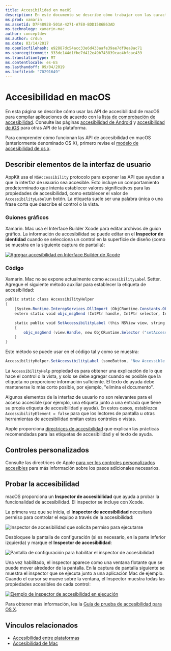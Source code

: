 ```yaml
---
title: Accesibilidad en macOS
description: En este documento se describe cómo trabajar con las características de accesibilidad de macOS en una aplicación de Xamarin. Mac. Describe la descripción de los elementos de la interfaz de usuario en guiones gráficos y código, controles personalizados y la accesibilidad de las pruebas.
ms.prod: xamarin
ms.assetid: D7F4892B-501A-4271-A7E0-BDD1586B63AD
ms.technology: xamarin-mac
author: conceptdev
ms.author: crdun
ms.date: 03/14/2017
ms.openlocfilehash: e92887dc54acc33e6d433aafe39ae7df9ea8ac71
ms.sourcegitcommit: 933de144d1fbe7d412e49b743839cae4bfcac439
ms.translationtype: MT
ms.contentlocale: es-ES
ms.lasthandoff: 09/04/2019
ms.locfileid: "70291649"
---
```

# <a name="accessibility-on-macos"></a>Accesibilidad en macOS

En esta página se describe cómo usar las API de accesibilidad de macOS para compilar aplicaciones de acuerdo con la [lista de comprobación de accesibilidad](~/cross-platform/app-fundamentals/accessibility.md).
Consulte las páginas [accesibilidad de Android](~/android/app-fundamentals/accessibility.md) y [accesibilidad de iOS](~/ios/app-fundamentals/accessibility.md) para otras API de la plataforma.

Para comprender cómo funcionan las API de accesibilidad en macOS (anteriormente denominado OS X), primero revise el [modelo de accesibilidad de os x](https://developer.apple.com/library/mac/documentation/Accessibility/Conceptual/AccessibilityMacOSX/OSXAXmodel.html).

## <a name="describing-ui-elements"></a>Describir elementos de la interfaz de usuario

AppKit usa el `NSAccessibility` protocolo para exponer las API que ayudan a que la interfaz de usuario sea accesible. Esto incluye un comportamiento predeterminado que intenta establecer valores significativos para las propiedades de accesibilidad, como establecer el valor de `AccessibilityLabel`un botón. La etiqueta suele ser una palabra única o una frase corta que describe el control o la vista.

### <a name="storyboard-files"></a>Guiones gráficos

Xamarin. Mac usa el Interface Builder Xcode para editar archivos de guion gráfico.
La información de accesibilidad se puede editar en el **Inspector de identidad** cuando se selecciona un control en la superficie de diseño (como se muestra en la siguiente captura de pantalla):

[![Agregar accesibilidad en Interface Builder de Xcode](accessibility-images/xcode.png "Agregar accesibilidad en Interface Builder de Xcode")](accessibility-images/xcode-large.png#lightbox)

### <a name="code"></a>Código

Xamarin. Mac no se expone actualmente como `AccessibilityLabel` Setter.  Agregue el siguiente método auxiliar para establecer la etiqueta de accesibilidad:

```csharp
public static class AccessibilityHelper
{
    [System.Runtime.InteropServices.DllImport (ObjCRuntime.Constants.ObjectiveCLibrary)]
    extern static void objc_msgSend (IntPtr handle, IntPtr selector, IntPtr label);

    static public void SetAccessibilityLabel (this NSView view, string value)
    {
        objc_msgSend (view.Handle, new ObjCRuntime.Selector ("setAccessibilityLabel:").Handle, new NSString (value).Handle);
    }
}
```

Este método se puede usar en el código tal y como se muestra:

```csharp
AccessibilityHelper.SetAccessibilityLabel (someButton, "New Accessible Description");
```

La `AccessibilityHelp` propiedad es para obtener una explicación de lo que hace el control o la vista, y solo se debe agregar cuando es posible que la etiqueta no proporcione información suficiente. El texto de ayuda debe mantenerse lo más corto posible, por ejemplo, "elimina el documento".

Algunos elementos de la interfaz de usuario no son relevantes para el acceso accesible (por ejemplo, una etiqueta junto a una entrada que tiene su propia etiqueta de accesibilidad y ayuda).
En estos casos, establezca `AccessibilityElement = false` para que los lectores de pantalla u otras herramientas de accesibilidad omitan estos controles o vistas.

Apple proporciona [directrices de accesibilidad](https://developer.apple.com/library/mac/documentation/Accessibility/Conceptual/AccessibilityMacOSX/EnhancingtheAccessibilityofStandardAppKitControls.html) que explican las prácticas recomendadas para las etiquetas de accesibilidad y el texto de ayuda.

## <a name="custom-controls"></a>Controles personalizados

Consulte las directrices de Apple [para ver los controles personalizados accesibles](https://developer.apple.com/library/mac/documentation/Accessibility/Conceptual/AccessibilityMacOSX/ImplementingAccessibilityforCustomControls.html) para más información sobre los pasos adicionales necesarios.

## <a name="testing-accessibility"></a>Probar la accesibilidad

macOS proporciona un **Inspector de accesibilidad** que ayuda a probar la funcionalidad de accesibilidad. El inspector se incluye con Xcode.

La primera vez que se inicia, el **Inspector de accesibilidad** necesitará permiso para controlar el equipo a través de la accesibilidad:

![Inspector de accesibilidad que solicita permiso para ejecutarse](accessibility-images/accessibility-inspector-1.png "Inspector de accesibilidad que solicita permiso para ejecutarse")

Desbloquee la pantalla de configuración (si es necesario, en la parte inferior izquierda) y marque el **Inspector de accesibilidad**:

![Pantalla de configuración para habilitar el inspector de accesibilidad](accessibility-images/accessibility-inspector-2.png "Pantalla de configuración para habilitar el inspector de accesibilidad")

Una vez habilitado, el inspector aparece como una ventana flotante que se puede mover alrededor de la pantalla. En la captura de pantalla siguiente se muestra el inspector que se ejecuta junto a una aplicación Mac de ejemplo. Cuando el cursor se mueve sobre la ventana, el Inspector muestra todas las propiedades accesibles de cada control:

[![Ejemplo de inspector de accesibilidad en ejecución](accessibility-images/accessibility-example.png "Ejemplo de inspector de accesibilidad en ejecución")](accessibility-images/accessibility-example-large.png#lightbox)

Para obtener más información, lea la [Guía de prueba de accesibilidad para OS X](https://developer.apple.com/library/mac/documentation/Accessibility/Conceptual/AccessibilityMacOSX/OSXAXTestingApps.html).



## <a name="related-links"></a>Vínculos relacionados

- [Accesibilidad entre plataformas](~/cross-platform/app-fundamentals/accessibility.md)
- [Accesibilidad de Mac](https://www.apple.com/accessibility/mac/)

